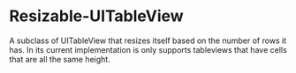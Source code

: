 # Resizable-UITableView
A subclass of UITableView that resizes itself based on the number of rows it has. In its current implementation is only supports tableviews that have cells that are all the same height.

